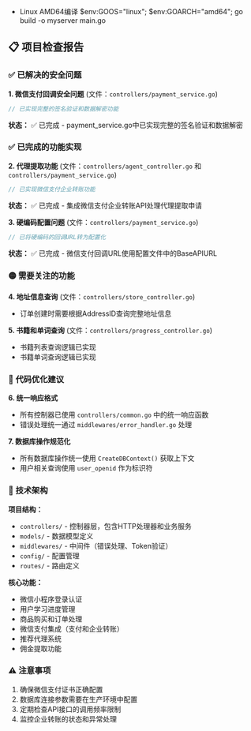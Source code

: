 - Linux AMD64编译 $env:GOOS="linux"; $env:GOARCH="amd64"; go build -o myserver main.go

## 📋 项目检查报告

### ✅ **已解决的安全问题**

**1. 微信支付回调安全问题** (文件：`controllers/payment_service.go`)
```go
// 已实现完整的签名验证和数据解密功能
```
**状态：** ✅ 已完成 - payment_service.go中已实现完整的签名验证和数据解密

### ✅ **已完成的功能实现**

**2. 代理提取功能** (文件：`controllers/agent_controller.go` 和 `controllers/payment_service.go`)
```go
// 已实现微信支付企业转账功能
```
**状态：** ✅ 已完成 - 集成微信支付企业转账API处理代理提取申请

**3. 硬编码配置问题** (文件：`controllers/payment_service.go`)
```go
// 已将硬编码的回调URL转为配置化
```
**状态：** ✅ 已完成 - 微信支付回调URL使用配置文件中的BaseAPIURL

### 🟡 **需要关注的功能**

**4. 地址信息查询** (文件：`controllers/store_controller.go`)
- 订单创建时需要根据AddressID查询完整地址信息

**5. 书籍和单词查询** (文件：`controllers/progress_controller.go`)
- 书籍列表查询逻辑已实现
- 书籍单词查询逻辑已实现

### 📝 **代码优化建议**

**6. 统一响应格式**
- 所有控制器已使用 `controllers/common.go` 中的统一响应函数
- 错误处理统一通过 `middlewares/error_handler.go` 处理

**7. 数据库操作规范化**
- 所有数据库操作统一使用 `CreateDBContext()` 获取上下文
- 用户相关查询使用 `user_openid` 作为标识符

### 🔧 **技术架构**

**项目结构：**
- `controllers/` - 控制器层，包含HTTP处理器和业务服务
- `models/` - 数据模型定义
- `middlewares/` - 中间件（错误处理、Token验证）
- `config/` - 配置管理
- `routes/` - 路由定义

**核心功能：**
- 微信小程序登录认证
- 用户学习进度管理
- 商品购买和订单处理
- 微信支付集成（支付和企业转账）
- 推荐代理系统
- 佣金提取功能

### ⚠️ **注意事项**

1. 确保微信支付证书正确配置
2. 数据库连接参数需要在生产环境中配置
3. 定期检查API接口的调用频率限制
4. 监控企业转账的状态和异常处理